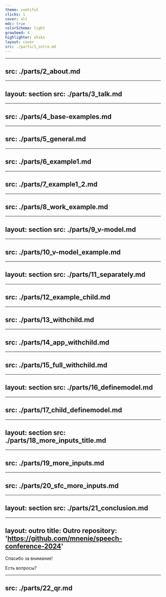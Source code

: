 ```yaml
---
theme: vuetiful
clicks: 1
cover: alt
mdc: true
colorSchema: light
growSeed: 4
highlighter: shiki
layout: cover
src: ./parts/1_intro.md
---
```


---
src: ./parts/2_about.md
---

---
layout: section
src: ./parts/3_talk.md
---

---
src: ./parts/4_base-examples.md
---

---
src: ./parts/5_general.md
---

---
src: ./parts/6_example1.md
---

---
src: ./parts/7_example1_2.md
---

---
src: ./parts/8_work_example.md
---

---
layout: section
src: ./parts/9_v-model.md
---

---
src: ./parts/10_v-model_example.md
---

---
layout: section
src: ./parts/11_separately.md
---

---
src: ./parts/12_example_child.md
---

---
src: ./parts/13_withchild.md
---

---
src: ./parts/14_app_withchild.md
---

---
src: ./parts/15_full_withchild.md
---

---
layout: section
src: ./parts/16_definemodel.md
---

---
src: ./parts/17_child_definemodel.md
---

---
layout: section
src: ./parts/18_more_inputs_title.md
---

---
src: ./parts/19_more_inputs.md
---

---
src: ./parts/20_sfc_more_inputs.md
---

---
layout: section
src: ./parts/21_conclusion.md
---

---
layout: outro
title: Outro
repository: 'https://github.com/mnenie/speech-conference-2024'
---

<div class="absolute left-12 top-[200px] right-12 text-center text-light-600">
  <p class="text-6xl !leading-[1em]">Спасибо за внимание!</p>
  <p class="text-4xl !leading-[1.5em]">Есть вопросы?</p>
</div>

---
src: ./parts/22_qr.md
---
